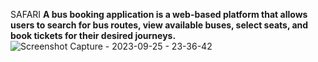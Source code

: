  S A F A R I 
<b> A bus booking application is a web-based platform that allows users to search for bus routes, view available buses, select seats, and book tickets for their desired journeys. </b> 
![Screenshot Capture - 2023-09-25 - 23-36-42](https://github.com/Gmatieso/SAFARI/assets/55885416/de04925f-462b-4a9c-b94d-04e13f570229)

